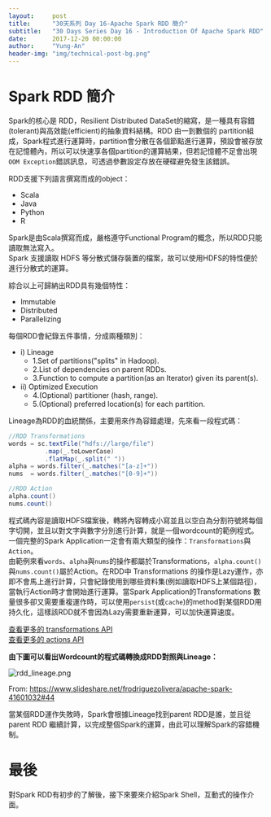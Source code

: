 ```yaml
---
layout:     post
title:      "30天系列 Day 16-Apache Spark RDD 簡介"
subtitle:   "30 Days Series Day 16 - Introduction Of Apache Spark RDD"
date:       2017-12-20 00:00:00
author:     "Yung-An"
header-img: "img/technical-post-bg.png"
---
```


# Spark RDD 簡介

Spark的核心是 RDD，Resilient Distributed DataSet的縮寫，是一種具有容錯(tolerant)與高效能(efficient)的抽象資料結構。RDD 由一到數個的 partition組成，Spark程式進行運算時，partition會分散在各個節點進行運算，預設會被存放在記憶體內，所以可以快速享各個partition的運算結果，但若記憶體不足會出現`OOM Exception`錯誤訊息，可透過參數設定存放在硬碟避免發生該錯誤。

RDD支援下列語言撰寫而成的object：

* Scala
* Java
* Python
* R

Spark是由Scala撰寫而成，嚴格遵守Functional Program的概念，所以RDD只能讀取無法寫入。    
Spark 支援讀取 HDFS 等分散式儲存裝置的檔案，故可以使用HDFS的特性便於進行分散式的運算。

綜合以上可歸納出RDD具有幾個特性：

* Immutable
* Distributed
* Parallelizing

每個RDD會紀錄五件事情，分成兩種類別：

* i) Lineage
  * 1.Set of partitions("splits" in Hadoop).
  * 2.List of dependencies on parent RDDs.
  * 3.Function to compute a partition(as an Iterator) given its parent(s).
* ii) Optimized Execution
  * 4.(Optional) partitioner (hash, range).
  * 5.(Optional) preferred location(s) for each partition.

Lineage為RDD的血統關係，主要用來作為容錯處理，先來看一段程式碼：

```scala
//RDD Transformations
words = sc.textFile("hdfs://large/file")
          .map(_.toLowerCase)
          .flatMap(_.split(" "))
alpha = words.filter(_.matches("[a-z]+"))
nums  = words.filter(_.matches("[0-9]+"))

//RDD Action
alpha.count()
nums.count()
```

程式碼內容是讀取HDFS檔案後，轉將內容轉成小寫並且以空白為分割符號將每個字切開，並且以對文字與數字分別進行計算，就是一個wordcount的範例程式。    
一個完整的Spark Application一定會有兩大類型的操作：`Transformations`與`Action`。    
由範例來看`words`、`alpha`與`nums`的操作都屬於Transformations，`alpha.count()`與`nums.count()`屬於Action。在RDD中 Transformations 的操作是Lazy運作，亦即不會馬上進行計算，只會紀錄使用到哪些資料集(例如讀取HDFS上某個路徑)，當執行Action時才會開始進行運算。當Spark Application的Transformations 數量很多卻又需要重複運作時，可以使用`persist`(或`cache`)的method對某個RDD用持久化，這樣該RDD就不會因為Lazy需要重新運算，可以加快運算速度。

[查看更多的 transformations  API][transformations_api]    
[查看更多的 actions  API][actions_api]

**由下圖可以看出Wordcount的程式碼轉換成RDD對照與Lineage：**

![rdd_lineage.png](https://raw.githubusercontent.com/mathsigit/blog_page/gh-pages/img/30_days/rdd_lineage.png)

From: https://www.slideshare.net/frodriguezolivera/apache-spark-41601032#44

當某個RDD運作失敗時，Spark會根據Lineage找到parent RDD是誰，並且從parent RDD 繼續計算，以完成整個Spark的運算，由此可以理解Spark的容錯機制。

# 最後

對Spark RDD有初步的了解後，接下來要來介紹Spark Shell，互動式的操作介面。

[transformations_api]: https://spark.apache.org/docs/2.2.0/rdd-programming-guide.html#transformations
[actions_api]: https://spark.apache.org/docs/2.2.0/rdd-programming-guide.html#actions
